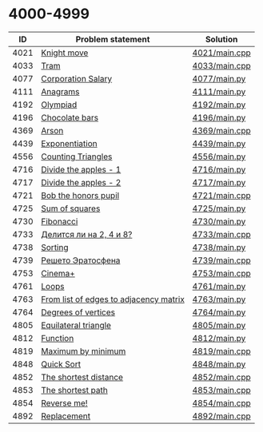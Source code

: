 # 4000-4999

| ID   | Problem statement                                                                  | Solution                       |
|------|------------------------------------------------------------------------------------|--------------------------------|
| 4021 | [Knight move](https://www.e-olymp.com/en/problems/4021)                            | [4021/main.cpp](4021/main.cpp) |
| 4033 | [Tram](https://www.e-olymp.com/en/problems/4033)                                   | [4033/main.cpp](4033/main.cpp) |
| 4077 | [Corporation Salary](https://www.e-olymp.com/en/problems/4077)                     | [4077/main.py](4077/main.py)   |
| 4111 | [Anagrams](https://www.e-olymp.com/en/problems/4111)                               | [4111/main.py](4111/main.py)   |
| 4192 | [Olympiad](https://www.e-olymp.com/en/problems/4192)                               | [4192/main.py](4192/main.py)   |
| 4196 | [Chocolate bars](https://www.e-olymp.com/en/problems/4196)                         | [4196/main.py](4196/main.py)   |
| 4369 | [Arson](https://www.e-olymp.com/en/problems/4369)                                  | [4369/main.cpp](4369/main.cpp) |
| 4439 | [Exponentiation](https://www.e-olymp.com/en/problems/4439)                         | [4439/main.py](4439/main.py)   |
| 4556 | [Counting Triangles](https://www.e-olymp.com/en/problems/4556)                     | [4556/main.py](4556/main.py)   |
| 4716 | [Divide the apples - 1](https://www.e-olymp.com/en/problems/4716)                  | [4716/main.py](4716/main.py)   |
| 4717 | [Divide the apples - 2](https://www.e-olymp.com/en/problems/4717)                  | [4717/main.py](4717/main.py)   |
| 4721 | [Bob the honors pupil](https://www.e-olymp.com/en/problems/4721)                   | [4721/main.cpp](4721/main.cpp) |
| 4725 | [Sum of squares](https://www.e-olymp.com/en/problems/4725)                         | [4725/main.py](4725/main.py)   |
| 4730 | [Fibonacci](https://www.e-olymp.com/en/problems/4730)                              | [4730/main.py](4730/main.py)   |
| 4733 | [Делится ли на 2, 4 и 8?](https://www.e-olymp.com/en/problems/4733)                | [4733/main.cpp](4733/main.cpp) |
| 4738 | [Sorting](https://www.e-olymp.com/en/problems/4738)                                | [4738/main.py](4738/main.py)   |
| 4739 | [Решето Эратосфена](https://www.e-olymp.com/en/problems/4739)                      | [4739/main.cpp](4739/main.cpp) |
| 4753 | [Cinema+](https://www.e-olymp.com/en/problems/4753)                                | [4753/main.cpp](4753/main.cpp) |
| 4761 | [Loops](https://www.e-olymp.com/en/problems/4761)                                  | [4761/main.py](4761/main.py)   |
| 4763 | [From list of edges to adjacency matrix](https://www.e-olymp.com/en/problems/4763) | [4763/main.py](4763/main.py)   |
| 4764 | [Degrees of vertices](https://www.e-olymp.com/en/problems/4764)                    | [4764/main.py](4764/main.py)   |
| 4805 | [Equilateral triangle](https://www.e-olymp.com/en/problems/4805)                   | [4805/main.py](4805/main.py)   |
| 4812 | [Function](https://www.e-olymp.com/en/problems/4812)                               | [4812/main.py](4812/main.py)   |
| 4819 | [Maximum by minimum](https://www.e-olymp.com/en/problems/4819)                     | [4819/main.cpp](4819/main.cpp) |
| 4848 | [Quick Sort](https://www.e-olymp.com/en/problems/4848)                             | [4848/main.py](4848/main.py)   |
| 4852 | [The shortest distance](https://www.e-olymp.com/en/problems/4852)                  | [4852/main.cpp](4852/main.cpp) |
| 4853 | [The shortest path](https://www.e-olymp.com/en/problems/4853)                      | [4853/main.cpp](4853/main.cpp) |
| 4854 | [Reverse me!](https://www.e-olymp.com/en/problems/4854)                            | [4854/main.cpp](4854/main.cpp) |
| 4892 | [Replacement](https://www.e-olymp.com/en/problems/4892)                            | [4892/main.cpp](4892/main.cpp) |

